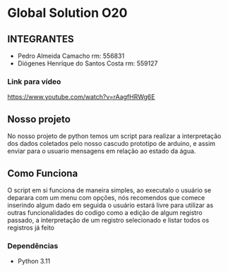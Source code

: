 # Global Solution O20

##  INTEGRANTES

- Pedro Almeida Camacho rm: 556831
- Diógenes Henrique do Santos Costa rm: 559127

### Link para vídeo
https://www.youtube.com/watch?v=rAagfHRWg6E
## Nosso projeto
No nosso projeto de python temos um script para realizar a interpretação dos dados coletados pelo nosso cascudo prototipo de arduino, 
e assim enviar para o usuario mensagens em relação ao estado da água.

## Como Funciona

O script em si funciona de maneira simples, ao executalo o usuário se deparara com um menu com opções, nós recomendos que comece inserindo algum dado
em seguida o usuário estará livre para utilizar as outras funcionalidades do codigo como a edição de algum registro passado, a interpretação de um registro selecionado e listar todos os registros já feito

### Dependências
- Python 3.11

